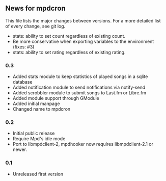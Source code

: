 ## News for mpdcron

This file lists the major changes between versions. For a more detailed list of
every change, see git log.

* stats: ability to set count regardless of existing count.
* Be more conservative when exporting variables to the environment (fixes: #3)
* stats: ability to set rating regardless of existing rating.

### 0.3
* Added stats module to keep statistics of played songs in a sqlite database
* Added notification module to send notifications via notify-send
* Added scrobbler module to submit songs to Last.fm or Libre.fm
* Added module support through GModule
* Added initial manpage
* Changed name to mpdcron

### 0.2
* Initial public release
* Require Mpd's idle mode
* Port to libmpdclient-2, mpdhooker now requires libmpdclient-2.1 or newer.

### 0.1
* Unreleased first version

<!-- vim: set tw=80 ft=mkd spell spelllang=en sw=4 sts=4 et : -->
